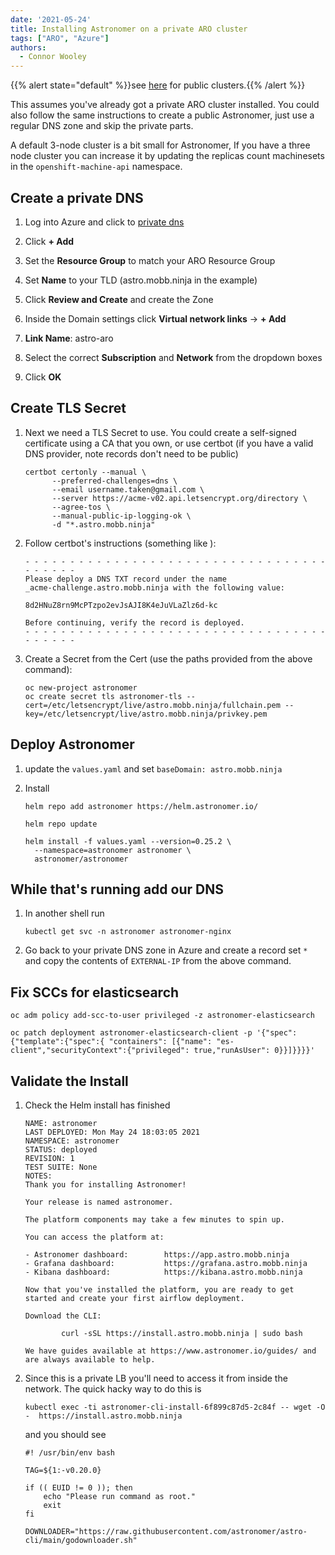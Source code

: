 ```yaml
---
date: '2021-05-24'
title: Installing Astronomer on a private ARO cluster
tags: ["ARO", "Azure"]
authors:
  - Connor Wooley
---
```


{{% alert state="default" %}}see [here](./README-public) for public clusters.{{% /alert %}}

This assumes you've already got a private ARO cluster installed. You could also follow the same instructions to create a public Astronomer, just use a regular DNS zone and skip the private parts.

A default 3-node cluster is a bit small for Astronomer, If you have a three node cluster you can increase it by updating the replicas count machinesets in the `openshift-machine-api` namespace.

## Create a private DNS

1. Log into Azure and click to [private dns](https://portal.azure.com/#blade/HubsExtension/BrowseResource/resourceType/Microsoft.Network%2FprivateDnsZones)

1. Click **+ Add**

1. Set the **Resource Group** to match your ARO Resource Group

1. Set **Name** to your TLD (astro.mobb.ninja in the example)

1. Click **Review and Create** and create the Zone

1. Inside the Domain settings click **Virtual network links** -> **+ Add**

1. **Link Name**: astro-aro

1. Select the correct **Subscription** and **Network** from the dropdown boxes

1. Click **OK**


## Create TLS Secret

1. Next we need a TLS Secret to use. You could create a self-signed certificate using a CA that you own, or use certbot (if you have a valid DNS provider, note records don't need to be public)

    ```
    certbot certonly --manual \
          --preferred-challenges=dns \
          --email username.taken@gmail.com \
          --server https://acme-v02.api.letsencrypt.org/directory \
          --agree-tos \
          --manual-public-ip-logging-ok \
          -d "*.astro.mobb.ninja"
    ```

1. Follow certbot's instructions (something like ):

    ```
    - - - - - - - - - - - - - - - - - - - - - - - - - - - - - - - - - - - - - - - -
    Please deploy a DNS TXT record under the name
    _acme-challenge.astro.mobb.ninja with the following value:

    8d2HNuZ8rn9McPTzpo2evJsAJI8K4eJuVLaZlz6d-kc

    Before continuing, verify the record is deployed.
    - - - - - - - - - - - - - - - - - - - - - - - - - - - - - - - - - - - - - - - -
    ```

1. Create a Secret from the Cert (use the paths provided from the above command):

    ```
    oc new-project astronomer
    oc create secret tls astronomer-tls --cert=/etc/letsencrypt/live/astro.mobb.ninja/fullchain.pem --key=/etc/letsencrypt/live/astro.mobb.ninja/privkey.pem
    ```

## Deploy Astronomer

1. update the `values.yaml` and set `baseDomain: astro.mobb.ninja`


1. Install

    ```
    helm repo add astronomer https://helm.astronomer.io/

    helm repo update

    helm install -f values.yaml --version=0.25.2 \
      --namespace=astronomer astronomer \
      astronomer/astronomer
    ```

## While that's running add our DNS

1. In another shell run

    ```
    kubectl get svc -n astronomer astronomer-nginx
    ```

1. Go back to your private DNS zone in Azure and create a record set `*` and copy the contents of `EXTERNAL-IP` from the above command.

## Fix SCCs for elasticsearch

```
oc adm policy add-scc-to-user privileged -z astronomer-elasticsearch

oc patch deployment astronomer-elasticsearch-client -p '{"spec":{"template":{"spec":{ "containers": [{"name": "es-client","securityContext":{"privileged": true,"runAsUser": 0}}]}}}}'
```

## Validate the Install

1. Check the Helm install has finished

    ```
    NAME: astronomer
    LAST DEPLOYED: Mon May 24 18:03:05 2021
    NAMESPACE: astronomer
    STATUS: deployed
    REVISION: 1
    TEST SUITE: None
    NOTES:
    Thank you for installing Astronomer!

    Your release is named astronomer.

    The platform components may take a few minutes to spin up.

    You can access the platform at:

    - Astronomer dashboard:        https://app.astro.mobb.ninja
    - Grafana dashboard:           https://grafana.astro.mobb.ninja
    - Kibana dashboard:            https://kibana.astro.mobb.ninja

    Now that you've installed the platform, you are ready to get started and create your first airflow deployment.

    Download the CLI:

            curl -sSL https://install.astro.mobb.ninja | sudo bash

    We have guides available at https://www.astronomer.io/guides/ and are always available to help.
    ```

1. Since this is a private LB you'll need to access it from inside the network. The quick hacky way to do this is

    ```
    kubectl exec -ti astronomer-cli-install-6f899c87d5-2c84f -- wget -O -  https://install.astro.mobb.ninja
    ```

    and you should see

    ```
    #! /usr/bin/env bash

    TAG=${1:-v0.20.0}

    if (( EUID != 0 )); then
        echo "Please run command as root."
        exit
    fi

    DOWNLOADER="https://raw.githubusercontent.com/astronomer/astro-cli/main/godownloader.sh"
    ```
